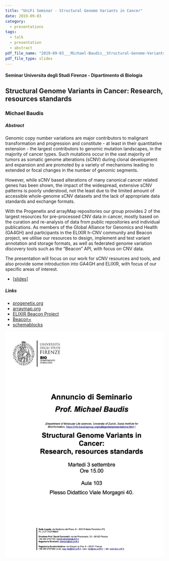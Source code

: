 ```yaml
---
title: "UniFi Seminar - Structural Genome Variants in Cancer"
date: 2019-09-03
category:
  - presentations
tags:
  - talk
  - presentation
  - abstract
pdf_file_name: "2019-09-03___Michael-Baudis__Structural-Genome-Variants-in-Cancer__Seminar-UniFirenze.pdf"
pdf_file_type: slides
---
```


#### Seminar Universita degli Studi Firenze - Dipartimento di Biologia
## Structural Genome Variants in Cancer: Research, resources standards
### Michael Baudis

##### Abstract

Genomic copy number variations are major contributors to malignant transformation and progression and constitute - at least in their quantitative extension - the largest contributors to genomic mutation landscapes, in the majority of cancer types. Such mutations occur in the vast majority of tumors as somatic genome alterations (sCNV) during clonal development and expansion and are promoted by a variety of mechanisms leading to extended or focal changes in the number of genomic segments. 

However, while sCNV based alterations of many canonical cancer related genes has been shown, the impact of the widespread, extensive sCNV patterns is poorly understood, not the least due to the limited amount of accessible whole-genome sCNV datasets and the lack of appropriate data standards and exchange formats.

With the Progenetix and arrayMap repositories our group provides 2 of the largest resources for pre-processed CNV data in cancer, mostly based on the curation and re-analysis of data from public repositories and individual publications. As members of the Global Alliance for Genomics and Health (GA4GH) and participants in the ELIXIR h-CNV community and Beacon project, we utilise our resources to design, implement and test variant annotation and storage formats, as well as federated genome variation discovery tools such as the “Beacon” API, with focus on CNV data.

The presentation will focus on our work for sCNV resources and tools, and also provide some introduction into GA4GH and ELIXIR, with focus of our specific areas of interest. 

* [[slides]](/pdf/2019-09-03___Michael-Baudis__Structural-Genome-Variants-in-Cancer__Seminar-UniFirenze.pdf)

##### Links

* [progenetix.org](http://progenetix.org)
* [arraymap.org](http://arraymap.org)
* [ELIXIR Beacon Project](http://beacon-project.io)
* [Beacon+](http://beacon.progenetix.org)
* [schemablocks](http://schemablocks.org)

![](/img/2019-09-03-seminar-Firenze-Michael-flyer.png)


